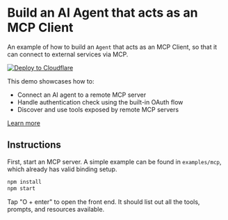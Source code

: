 # Build an AI Agent that acts as an MCP Client

An example of how to build an `Agent` that acts as an MCP Client, so that it can connect to external services via MCP. 

[![Deploy to Cloudflare](https://deploy.workers.cloudflare.com/button)](https://deploy.workers.cloudflare.com/?url=https://github.com/cloudflare/ai/tree/main/demos/mcp-client)

This demo showcases how to: 
- Connect an AI agent to a remote MCP server
- Handle authentication check using the built-in OAuth flow
- Discover and use tools exposed by remote MCP servers

[Learn more](https://blog.cloudflare.com/building-ai-agents-with-mcp-authn-authz-and-durable-objects/)

## Instructions

First, start an MCP server. A simple example can be found in `examples/mcp`, which already has valid binding setup.

```sh
npm install
npm start
```

Tap "O + enter" to open the front end. It should list out all the tools, prompts, and resources available.
